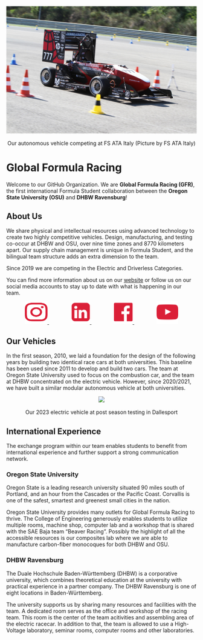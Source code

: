 <div align="center">
  <a target="_blank" rel="noopener noreferrer" href="https://www.global-formula-racing.com/en/">
    <img src="./GFR22_DV.png"/>
  </a>
  <p>Our autonomous vehicle competing at FS ATA Italy (Picture by FS ATA Italy)</p>
</div>

# Global Formula Racing  
  
Welcome to our GitHub Organization. We are **Global Formula Racing (GFR)**, the first international Formula Student collaboration between the **Oregon State University (OSU)** and **DHBW Ravensburg**!  

## About Us  
  
We share physical and intellectual resources using advanced technology to create two highly competitive vehicles. Design, manufacturing, and testing co-occur at DHBW and OSU, over nine time zones and 8770 kilometers apart. Our supply chain management is unique in Formula Student, and the bilingual team structure adds an extra dimension to the team.  
  
Since 2019 we are competing in the Electric and Driverless Categories.  
  
You can find more information about us on our [website](https://www.global-formula-racing.com/en/) or follow us on our social media accounts to stay up to date with what is happening in our team. 

<div align="center">
    <span style="margin: 30px;">
        <a target="_blank" rel="noopener noreferrer" href="https://www.instagram.com/global_formula_racing/">
            <img src="./Instagram.svg" width="60" height="60"/>
        </a>
    </span>
    <span style="margin: 30px;">
        <a target="_blank" rel="noopener noreferrer" href="https://www.linkedin.com/company/global-formula-racing">
            <img src="./LinkedIn.svg" height="60"/>
        </a>
    </span>
    <span style="margin: 30px;">
        <a target="_blank" rel="noopener noreferrer" href="https://www.facebook.com/TeamGFR/">
            <img src="./Facebook.svg" height="60"/>
        </a>
    </span>
    <span style="margin: 30px;">
        <a target="_blank" rel="noopener noreferrer" href="https://www.youtube.com/c/GlobalFormulaRacing">
            <img src="./YouTube.svg" height="60"/>
        </a>
    </span>
</div>
  
## Our Vehicles  
  
In the first season, 2010, we laid a foundation for the design of the following years by building two identical race cars at both universities. This baseline has been used since 2011 to develop and build two cars. The team at Oregon State University used to focus on the combustion car, and the team at DHBW concentrated on the electric vehicle. However, since 2020/2021, we have built a similar modular autonomous vehicle at both universities.  

<div align="center">
  <a target="_blank" rel="noopener noreferrer" href="https://www.global-formula-racing.com/en/">
    <img src="./GFR23.png"/>
  </a>
  <p>Our 2023 electric vehicle at post season testing in Dallesport</p>
</div>
  
## International Experience  
  
The exchange program within our team enables students to benefit from international experience and further support a strong communication network.  
  
### Oregon State University  
  
Oregon State is a leading research university situated 90 miles south of Portland, and an hour from the Cascades or the Pacific Coast. Corvallis is one of the safest, smartest and greenest small cities in the nation.  
  
Oregon State University provides many outlets for Global Formula Racing to thrive. The College of Engineering generously enables students to utilize multiple rooms, machine shop, computer lab and a workshop that is shared with the SAE Baja team “Beaver Racing”. Possibly the highlight of all the accessible resources is our composites lab where we are able to manufacture carbon-fiber monocoques for both DHBW and OSU.  
  
### DHBW Ravensburg  
  
The Duale Hochschule Baden-Württemberg (DHBW) is a corporative university, which combines theoretical education at the university with practical experience in a partner company. The DHBW Ravensburg is one of eight locations in Baden-Württemberg.  
  
The university supports us by sharing many resources and facilities with the team. A dedicated room serves as the office and workshop of the racing team. This room is the center of the team acitivities and assembling area of the electric racecar. In addition to that, the team is allowed to use a High-Voltage laboratory, seminar rooms, computer rooms and other laboratories.  
